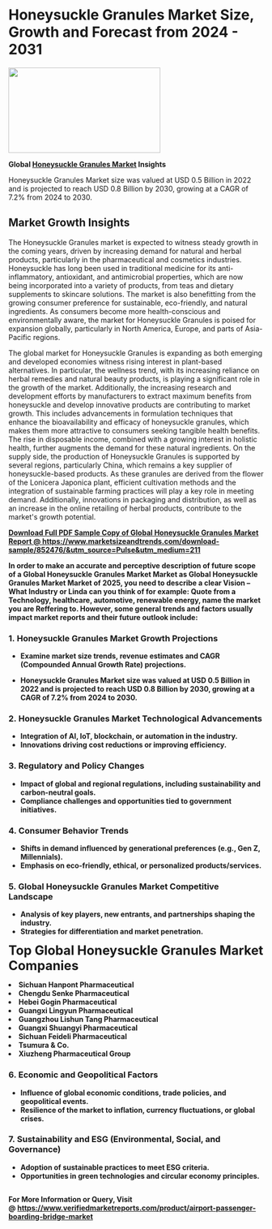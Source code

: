 <H1>Honeysuckle Granules Market Size, Growth and Forecast from 2024 - 2031</H1><img class="aligncenter size-medium wp-image-584254" src="https://thirdeyenews.in/wp-content/uploads/2024/09/Global-Market-Research-300x168.jpeg" alt="" width="300" height="168" /><p><strong>Global&nbsp;<a href="https://www.marketsizeandtrends.com/download-sample/852476/&amp;utm_source=Pulse&amp;utm_medium=211">Honeysuckle Granules Market</a> Insights</strong></p><p>Honeysuckle Granules Market size was valued at USD 0.5 Billion in 2022 and is projected to reach USD 0.8 Billion by 2030, growing at a CAGR of 7.2% from 2024 to 2030.</p><p><h2>Market Growth Insights</h2> <p>The Honeysuckle Granules market is expected to witness steady growth in the coming years, driven by increasing demand for natural and herbal products, particularly in the pharmaceutical and cosmetics industries. Honeysuckle has long been used in traditional medicine for its anti-inflammatory, antioxidant, and antimicrobial properties, which are now being incorporated into a variety of products, from teas and dietary supplements to skincare solutions. The market is also benefitting from the growing consumer preference for sustainable, eco-friendly, and natural ingredients. As consumers become more health-conscious and environmentally aware, the market for Honeysuckle Granules is poised for expansion globally, particularly in North America, Europe, and parts of Asia-Pacific regions.</p> <p><strong><a href="#"></a></strong></p> <p>The global market for Honeysuckle Granules is expanding as both emerging and developed economies witness rising interest in plant-based alternatives. In particular, the wellness trend, with its increasing reliance on herbal remedies and natural beauty products, is playing a significant role in the growth of the market. Additionally, the increasing research and development efforts by manufacturers to extract maximum benefits from honeysuckle and develop innovative products are contributing to market growth. This includes advancements in formulation techniques that enhance the bioavailability and efficacy of honeysuckle granules, which makes them more attractive to consumers seeking tangible health benefits. The rise in disposable income, combined with a growing interest in holistic health, further augments the demand for these natural ingredients. On the supply side, the production of Honeysuckle Granules is supported by several regions, particularly China, which remains a key supplier of honeysuckle-based products. As these granules are derived from the flower of the Lonicera Japonica plant, efficient cultivation methods and the integration of sustainable farming practices will play a key role in meeting demand. Additionally, innovations in packaging and distribution, as well as an increase in the online retailing of herbal products, contribute to the market's growth potential. <p><strong><a href="#"></p><p><span class=""><strong>Download Full PDF Sample Copy of Global Honeysuckle Granules Market Report</strong> @ <a href="https://www.marketsizeandtrends.com/download-sample/852476/&amp;utm_source=Pulse&amp;utm_medium=211" target="_blank">https://www.marketsizeandtrends.com/download-sample/852476/&amp;utm_source=Pulse&amp;utm_medium=211</a></span></p><p>In order to make an accurate and perceptive description of future scope of a Global&nbsp;Honeysuckle Granules Market Market as Global&nbsp;Honeysuckle Granules Market Market of 2025, you need to describe a clear Vision &ndash; What Industry or Linda can you think of for example: Quote from a Technology, healthcare, automotive, renewable energy, name the market you are Reffering to. However, some general trends and factors usually impact market reports and their future outlook include:</p><h3>1.&nbsp;<strong>Honeysuckle Granules Market Growth Projections</strong></h3><ul><li>Examine market size trends, revenue estimates and CAGR (Compounded Annual Growth Rate) projections.</li><li><p>Honeysuckle Granules Market size was valued at USD 0.5 Billion in 2022 and is projected to reach USD 0.8 Billion by 2030, growing at a CAGR of 7.2% from 2024 to 2030.</p></li></ul><h3>2.&nbsp;<strong>Honeysuckle Granules Market Technological Advancements</strong></h3><ul><li>Integration of AI, IoT, blockchain, or automation in the industry.</li><li>Innovations driving cost reductions or improving efficiency.</li></ul><h3>3.&nbsp;<strong>Regulatory and Policy Changes</strong></h3><ul><li>Impact of global and regional regulations, including sustainability and carbon-neutral goals.</li><li>Compliance challenges and opportunities tied to government initiatives.</li></ul><h3>4.&nbsp;<strong>Consumer Behavior Trends</strong></h3><ul><li>Shifts in demand influenced by generational preferences (e.g., Gen Z, Millennials).</li><li>Emphasis on eco-friendly, ethical, or personalized products/services.</li></ul><h3>5.&nbsp;<strong>Global Honeysuckle Granules Market Competitive Landscape</strong></h3><ul><li>Analysis of key players, new entrants, and partnerships shaping the industry.</li><li>Strategies for differentiation and market penetration.</li></ul><p data-pm-slice="1 1 []"><span style="color: inherit; font-family: inherit; font-size: 25px;">Top Global Honeysuckle Granules Market Companies</span></p><div class="" data-test-id=""><p><li>Sichuan Hanpont Pharmaceutical</li><li> Chengdu Senke Pharmaceutical</li><li> Hebei Gogin Pharmaceutical</li><li> Guangxi Lingyun Pharmaceutical</li><li> Guangzhou Lishun Tang Pharmaceutical</li><li> Guangxi Shuangyi Pharmaceutical</li><li> Sichuan Feideli Pharmaceutical</li><li> Tsumura & Co.</li><li> Xiuzheng Pharmaceutical Group</li></p></div><h3>6.&nbsp;<strong>Economic and Geopolitical Factors</strong></h3><ul><li>Influence of global economic conditions, trade policies, and geopolitical events.</li><li>Resilience of the market to inflation, currency fluctuations, or global crises.</li></ul><h3>7.&nbsp;<strong>Sustainability and ESG (Environmental, Social, and Governance)</strong></h3><ul><li>Adoption of sustainable practices to meet ESG criteria.</li><li>Opportunities in green technologies and circular economy principles.</li></ul><h2><strong style="font-size: 14px;">For More Information or Query, Visit @&nbsp;</strong><a style="background-color: #ffffff; font-size: 14px;" href="https://www.marketsizeandtrends.com/report/honeysuckle-granules-market/" target="_blank">https://www.verifiedmarketreports.com/product/airport-passenger-boarding-bridge-market</a></h2>
